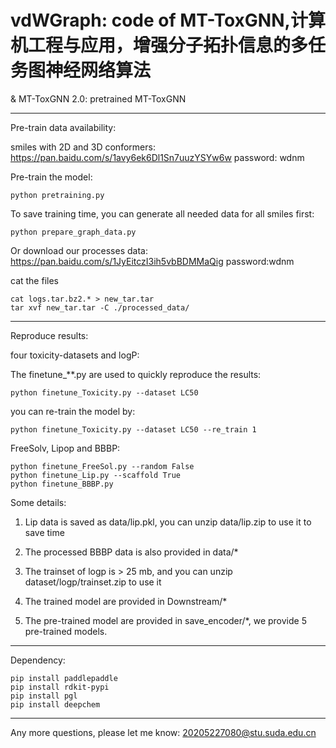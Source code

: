 # vdWGraph: code of MT-ToxGNN,计算机工程与应用，增强分子拓扑信息的多任务图神经网络算法
& MT-ToxGNN 2.0: pretrained MT-ToxGNN

--------------------------------------------------------------------------------------
Pre-train data availability:

smiles with 2D and 3D conformers: https://pan.baidu.com/s/1avy6ek6Dl1Sn7uuzYSYw6w
password: wdnm

Pre-train the model:
```
python pretraining.py
```
To save training time, you can generate all needed data for all smiles first:
```
python prepare_graph_data.py
```
Or download our processes data: https://pan.baidu.com/s/1JyEitczI3ih5vbBDMMaQig password:wdnm

cat the files
```
cat logs.tar.bz2.* > new_tar.tar
tar xvf new_tar.tar -C ./processed_data/
```
--------------------------------------------------------------------------------------

Reproduce results:

four toxicity-datasets and logP:

The finetune_**.py are used to quickly reproduce the results:
```
python finetune_Toxicity.py --dataset LC50
```
you can re-train the model by:
```
python finetune_Toxicity.py --dataset LC50 --re_train 1
```

FreeSolv, Lipop and BBBP:

```
python finetune_FreeSol.py --random False
python finetune_Lip.py --scaffold True
python finetune_BBBP.py
```

Some details:

1. Lip data is saved as data/lip.pkl, you can unzip data/lip.zip to use it to save time
2. The processed BBBP data is also provided in data/*

3. The trainset of logp is > 25 mb, and you can unzip dataset/logp/trainset.zip to use it

4. The trained model are provided in Downstream/* 

5. The pre-trained model are provided in save_encoder/*, we provide 5 pre-trained models.

--------------------------------------------------------------------------------------

Dependency:
```
pip install paddlepaddle
pip install rdkit-pypi
pip install pgl
pip install deepchem
```

--------------------------------------------------------------------------------------
Any more questions, please let me know:
20205227080@stu.suda.edu.cn
